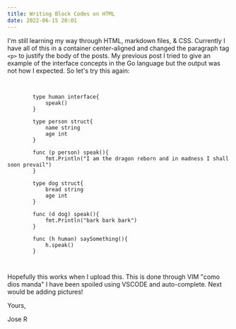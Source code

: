 ```yaml
---
title: Writing Block Codes on HTML
date: 2022-06-15 20:01
---
```

<!-- markdownlint-disable -->

I'm still learning my way through HTML, markdown files, & CSS. Currently I have all of this in a container center-aligned and changed the paragraph tag ```<p>``` to justify the body of the posts.
My previous post I tried to give an example of the interface concepts in the Go language but the output was not how I expected. So let's try this again:

<pre>
	<code>
		
		type human interface{
			speak()
		}

		type person struct{
			name string
			age int
		}

		func (p person) speak(){
			fmt.Println("I am the dragon reborn and in madness I shall soon prevail")
		}

		type dog struct{
			bread string
			age int
		}

		func (d dog) speak(){
			fmt.Println("bark bark bark")
		}

		func (h human) saySomething(){
			h.speak()
		}		

	</code>
</pre> 

Hopefully this works when I upload this. This is done through VIM "como dios manda" I have been spoiled using VSCODE and auto-complete. Next would be adding pictures!

Yours,

Jose R
